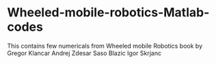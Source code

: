 # Wheeled-mobile-robotics-Matlab-codes
This contains few numericals from Wheeled mobile Robotics book by Gregor Klancar Andrej Zdesar Saso Blazic Igor Skrjanc
